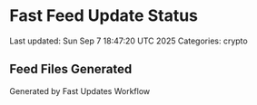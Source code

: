 # Fast Feed Update Status
Last updated: Sun Sep  7 18:47:20 UTC 2025
Categories: crypto

## Feed Files Generated

Generated by Fast Updates Workflow
